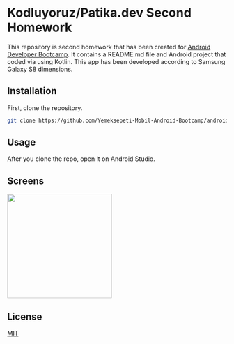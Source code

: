 # Kodluyoruz/Patika.dev Second Homework

This repository is second homework that has been created for [Android Developer Bootcamp](https://www.patika.dev/bootcamp). It contains a README.md file and Android project that coded via using Kotlin. This app has been developed according to Samsung Galaxy S8 dimensions.

## Installation

First, clone the repository.

```bash
git clone https://github.com/Yemeksepeti-Mobil-Android-Bootcamp/android-viewpager-remidosol.git
```

## Usage

After you clone the repo, open it on Android Studio.


## Screens

<div style="margin: 0 auto;">
<img src="./public/presentation.gif" width="240">
</div>

## License
[MIT](https://choosealicense.com/licenses/mit/)
